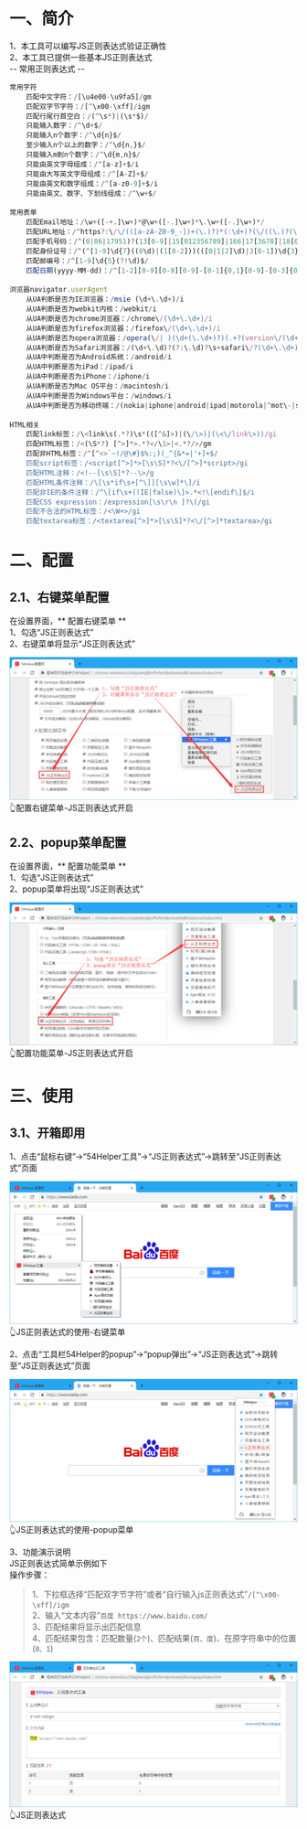 # 一、简介
1、本工具可以编写JS正则表达式验证正确性  
2、本工具已提供一些基本JS正则表达式  
-- 常用正则表达式 --  
```javascript
常用字符
    匹配中文字符：/[\u4e00-\u9fa5]/gm
    匹配双字节字符：/[^\x00-\xff]/igm
    匹配行尾行首空白：/(^\s*)|(\s*$)/
    只能输入数字：/^\d+$/
    只能输入n个数字：/^\d{n}$/
    至少输入n个以上的数字：/^\d{n,}$/
    只能输入m到n个数字：/^\d{m,n}$/
    只能由英文字母组成：/^[a-z]+$/i
    只能由大写英文字母组成：/^[A-Z]+$/
    只能由英文和数字组成：/^[a-z0-9]+$/i
    只能由英文、数字、下划线组成：/^\w+$/

常用表单
    匹配Email地址：/\w+([-+.]\w+)*@\w+([-.]\w+)*\.\w+([-.]\w+)*/
    匹配URL地址：/^https?:\/\/(([a-zA-Z0-9_-])+(\.)?)*(:\d+)?(\/((\.)?(\?)?=?&?[a-zA-Z0-9_-](\?)?)*)*$/i
    匹配手机号码：/^(0|86|17951)?(13[0-9]|15[012356789]|166|17[3678]|18[0-9]|14[57])[0-9]{8}$/
    匹配身份证号：/^(^[1-9]\d{7}((0\d)|(1[0-2]))(([0|1|2]\d)|3[0-1])\d{3}$)|(^[1-9]\d{5}[1-9]\d{3}((0\d)|(1[0-2]))(([0|1|2]\d)|3[0-1])((\d{4})|\d{3}[Xx])$)$/
    匹配邮编号：/^[1-9]\d{5}(?!\d)$/
    匹配日期(yyyy-MM-dd)：/^[1-2][0-9][0-9][0-9]-[0-1]{0,1}[0-9]-[0-3]{0,1}[0-9]$/

浏览器navigator.userAgent
    从UA判断是否为IE浏览器：/msie (\d+\.\d+)/i
    从UA判断是否为webkit内核：/webkit/i
    从UA判断是否为chrome浏览器：/chrome\/(\d+\.\d+)/i
    从UA判断是否为firefox浏览器：/firefox\/(\d+\.\d+)/i
    从UA判断是否为opera浏览器：/opera(\/| )(\d+(\.\d+)?)(.+?(version\/(\d+(\.\d+)?)))?/i
    从UA判断是否为Safari浏览器：/(\d+\.\d)?(?:\.\d)?\s+safari\/?(\d+\.\d+)?/i
    从UA中判断是否为Android系统：/android/i
    从UA中判断是否为iPad：/ipad/i
    从UA中判断是否为iPhone：/iphone/i
    从UA判断是否为Mac OS平台：/macintosh/i
    从UA中判断是否为Windows平台：/windows/i
    从UA中判断是否为移动终端：/(nokia|iphone|android|ipad|motorola|^mot\-|softbank|foma|docomo|kddi|up\.browser|up\.link|htc|dopod|blazer|netfront|helio|hosin|huawei|novarra|CoolPad|webos|techfaith|palmsource|blackberry|alcatel|amoi|ktouch|nexian|samsung|^sam\-|s[cg]h|^lge|ericsson|philips|sagem|wellcom|bunjalloo|maui|symbian|smartphone|midp|wap|phone|windows ce|iemobile|^spice|^bird|^zte\-|longcos|pantech|gionee|^sie\-|portalmmm|jig\s browser|hiptop|^ucweb|^benq|haier|^lct|opera\s*mobi|opera\*mini|320x320|240x320|176x220)/i

HTML相关
    匹配link标签：/\<link\s(.*?)\s*(([^&]>)|(\/\>)|(\<\/link\>))/gi
    匹配HTML标签：/<(\S*?) [^>]*>.*?</\1>|<.*?/>/gm
    匹配非HTML标签：/^[^<>`~!/@\#}$%:;)(_^{&*=|'+]+$/
    匹配script标签：/<script[^>]*>[\s\S]*?<\/[^>]*script>/gi
    匹配HTML注释：/<!--[\s\S]*?--\>/g
    匹配HTML条件注释：/\[\s*if\s+[^\]][\s\w]*\]/i
    匹配非IE的条件注释：/^\[if\s+(!IE|false)\]>.*<!\[endif\]$/i
    匹配CSS expression：/expression[\s\r\n ]?\(/gi
    匹配不合法的HTML标签：/<\W+>/gi
    匹配textarea标签：/<textarea[^>]*>[\s\S]*?<\/[^>]*textarea>/gi
```

# 二、配置
## 2.1、右键菜单配置
在设置界面，** 配置右键菜单 **  
1、勾选“JS正则表达式”  
2、右键菜单将显示“JS正则表达式”  

![配置右键菜单-JS正则表达式开启](../img/regexp-1.png)
👆配置右键菜单-JS正则表达式开启

## 2.2、popup菜单配置
在设置界面，** 配置功能菜单 **  
1、勾选“JS正则表达式”  
2、popup菜单将出现“JS正则表达式”  

![配置功能菜单-JS正则表达式开启](../img/regexp-2.png)
👆配置功能菜单-JS正则表达式开启

# 三、使用
## 3.1、开箱即用
1、点击“鼠标右键”->“54Helper工具”->“JS正则表达式”->跳转至“JS正则表达式”页面  

![JS正则表达式的使用-右键菜单](../img/regexp-3.png)
👆JS正则表达式的使用-右键菜单

2、点击“工具栏54Helper的popup”->“popup弹出”->“JS正则表达式”->跳转至“JS正则表达式”页面  

![JS正则表达式的使用-popup菜单](../img/regexp-4.png)
👆JS正则表达式的使用-popup菜单

3、功能演示说明  
JS正则表达式简单示例如下  
操作步骤：  
> 1、下拉框选择“匹配双字节字符”或者“自行输入js正则表达式”`/[^\x00-\xff]/igm`  
> 2、输入“文本内容”`百度 https://www.baidu.com/`  
> 3、匹配结果将显示出匹配信息  
> 4、匹配结果包含：匹配数量(`2个`)、匹配结果(`百、度`)、在原字符串中的位置(`0、1`)  

![JS正则表达式](../img/regexp-5.png)
👆JS正则表达式


